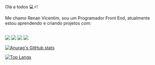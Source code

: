 Olá a todos :computer::zap:!

Me chamo Renan Vicentim, sou um Programador Front End, atualmente estou aprendendo e criando projetos com:

<br>

<img src="https://img.shields.io/badge/HTML5-E34F26?style=for-the-badge&logo=html5&logoColor=white"/>

<img src="https://img.shields.io/badge/CSS3-1572B6?style=for-the-badge&logo=css3&logoColor=white"/>

<img src="https://img.shields.io/badge/JavaScript-F7DF1E?style=for-the-badge&logo=javascript&logoColor=black"/>

<img src="https://img.shields.io/badge/React-20232A?style=for-the-badge&logo=react&logoColor=61DAFB"/>

[![Anurag's GitHub stats](https://github-readme-stats.vercel.app/api?username=renanvicentim)](https://github.com/anuraghazra/github-readme-stats)

[![Top Langs](https://github-readme-stats.vercel.app/api/top-langs/?username=renanvicentim&layout=compact)](https://github.com/anuraghazra/github-readme-stats)
